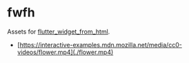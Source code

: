 # fwfh

Assets for [flutter_widget_from_html](https://github.com/daohoangson/flutter_widget_from_html).

- [https://interactive-examples.mdn.mozilla.net/media/cc0-videos/flower.mp4](./flower.mp4)
